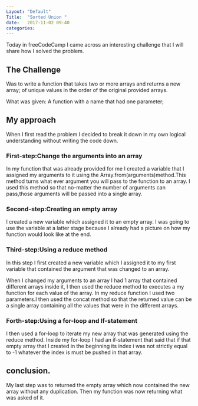 ```yaml
---
Layout: "Default"
Title:  "Sorted Union "
date:   2017-11-02 09:40
categories: 
--- 
```

Today in freeCodeCamp I came across an interesting challenge that I will share how I solved the problem.

## The Challenge
Was to write a function that takes two or more arrays and returns a new array;
of unique values in the order of the original provided arrays.

What was given:
A function with a name that had one parameter;

## My approach

When I first read the problem I decided to break it down in my own
logical understanding without writing the code down.

### First-step:Change the arguments into an array

In my function that was already provided for me I created a variable that I assigned my arguments
to it using the Array.from(arguments)method.This method turns what ever argument you will pass to the function to an array.
I used this method so that no-matter the number of arguments can pass,those arguments will be passed into  a single array.

### Second-step:Creating an empty array

I created a new variable which assigned it to an empty array.
I was going to use the variable at a latter stage because I already had a picture on how my function would look like at the end.

### Third-step:Using a reduce method

In this step I first created a new variable which I assigned it to my first variable that contained the argument that was changed to an array.

When I changed my arguments to an array I had 1 array that contained different arrays inside it,
I then used the reduce method  to executes a my function for each value of the array.
In my reduce function I used two parameters.I then used the concat method so that the returned value can be a single array containing all the values that were in the different arrays.

### Forth-step:Using a for-loop and If-statement

I then used a for-loop to iterate my new array that was generated using the reduce method.
Inside my for-loop I had an if-statement that said that if that empty array that I created in the beginning its index i was not    strictly equal to -1  whatever the index is must be pushed in that array.

## conclusion.
My last step was to returned the empty array which now contained the new array without any duplication.
Then my function was now returning what was asked of it.
